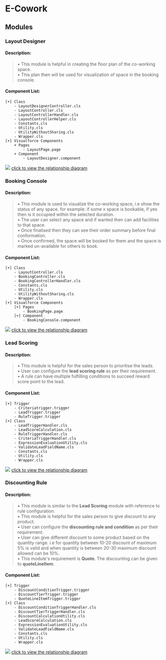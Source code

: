# E-Cowork

## Modules

### Layout Designer
#### Description:
> • This module is helpful in creating the floor plan of the co-working space.  
> • This plan then will be used for visualization of space in the booking console.  

#### Component List:
	[+] Class
		- LayoutDesignerController.cls
		- LayoutController.cls
		- LayoutControllerHandler.cls
		- LayoutControllerHelper.cls
		- Constants.cls
		- Utility.cls
		- UtilityWithoutSharing.cls
		- Wrapper.cls
	[+] Visualforce Components
		+ Pages
			- LayoutPage.page
		+ Component
			- LayoutDesigner.component
![](https://eternussolutionscom-my.sharepoint.com/:i:/g/personal/mahesh_biswas_eternussolutions_com/EWNedCfbi1dFvzvAGDTX9yEB8FdHXe2sken4I7T9HbOHLw?e=D815Qm)
[click to view the relationship diagram](https://eternussolutionscom-my.sharepoint.com/:i:/g/personal/mahesh_biswas_eternussolutions_com/EWNedCfbi1dFvzvAGDTX9yEB8FdHXe2sken4I7T9HbOHLw?e=D815Qm)

### Booking Console
#### Description:
> • This module is used to visualize the co-working space, i.e show the status of any space. for example: if some x space is bookable, if yes then is it occupied within the selected duration.  
> • The user can select any space and if wanted then can add facilities to that space.  
> • Once finalised then they can see their order summary before final conformation.  
> • Once confirmed, the space will be booked for them and the space is marked un-available for others to book.  
#### Component List:
	[+] Class
		- LayoutController.cls
		- BookingController.cls
		- BookingControllerHandler.cls
		- Constants.cls
		- Utility.cls
		- UtilityWithoutSharing.cls
		- Wrapper.cls
	[+] Visualforce Components
		[+] Pages
			- BookingPage.page
		[+] Component
			- BookingConsole.component
![](https://eternussolutionscom-my.sharepoint.com/:i:/g/personal/mahesh_biswas_eternussolutions_com/EdNysA2nLVJBluk9LLrxa9YBVGTmEBLs5nAQxVO49HJ-kA?e=gOgiNL)
[click to view the relationship diagram](https://eternussolutionscom-my.sharepoint.com/:i:/g/personal/mahesh_biswas_eternussolutions_com/EdNysA2nLVJBluk9LLrxa9YBVGTmEBLs5nAQxVO49HJ-kA?e=gOgiNL)

### Lead Scoring
#### Description:
> • This module is helpful for the sales person to prioritise the leads.  
> • User can configure the **lead scoring rule** as per their requirement.  
> • A rule can have multiple fulfilling conditions to succeed reward score point to  the lead.  

#### Component List:
	[+] Trigger
		- Criteriatrigger.trigger
		- LeadTrigger.trigger
		- RuleTrigger.trigger
	[+] Class
		- LeadTriggerHandler.cls
		- LeadScoreCalculation.cls
		- RuleTriggerHandler.cls
		- CriteriaTriggerHandler.cls
		- ExpressionEvaluationUtility.cls
		- ValidateLeadFieldName.cls
		- Constants.cls
		- Utility.cls
		- Wrapper.cls
![](https://eternussolutionscom-my.sharepoint.com/:i:/g/personal/mahesh_biswas_eternussolutions_com/EVLUne1tw0tMiRsdMw33z1gB_fKrObCVmOa897u-fqjBdQ?e=HWyP2c)
[click to view the relationship diagram](https://eternussolutionscom-my.sharepoint.com/:i:/g/personal/mahesh_biswas_eternussolutions_com/EVLUne1tw0tMiRsdMw33z1gB_fKrObCVmOa897u-fqjBdQ?e=HWyP2c)

### Discounting Rule
#### Description:
> • This module is similar to the **Lead Scoring** module with reference to rule configuration.  
> • This module is helpful for the sales person to give discount to any product.  
> • User can configure the **discounting rule and condition** as per their requirement.  
> • User can give different discount to some product based on the quantity range. i.e for quantity between 10-20 discount of maximum 5% is valid and when quantity is between 20-30 maximum discount allowed can be 10%.  
> • This module's requirement is **Quote**. The discounting can be given to **quoteLineItem**.  

#### Component List:
	[+] Trigger
		- DiscountConditionTrigger.trigger
		- DiscountTierTrigger.trigger
		- QuoteLineItemTrigger.trigger
	[+] Class
		- DiscountConditionTriggerHandler.cls
		- DiscountTierTriggerHandler.cls
		- DiscountCalculationUtility.cls
		- LeadScoreCalculation.cls
		- ExpressionEvaluationUtility.cls
		- ValidateLeadFieldName.cls
		- Constants.cls
		- Utility.cls
		- Wrapper.cls
![](https://eternussolutionscom-my.sharepoint.com/:i:/g/personal/mahesh_biswas_eternussolutions_com/EXT_XoCNwKlEoilF4U0OAOkBm04dzwRwdaub-M32k_Jhuw?e=bEWoi1)
[click to view the relationship diagram](https://eternussolutionscom-my.sharepoint.com/:i:/g/personal/mahesh_biswas_eternussolutions_com/EXT_XoCNwKlEoilF4U0OAOkBm04dzwRwdaub-M32k_Jhuw?e=bEWoi1)
